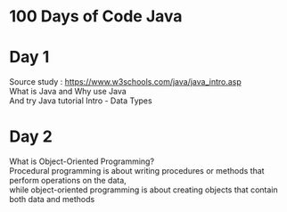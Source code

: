 # 100 Days of Code Java

# Day 1
Source study : https://www.w3schools.com/java/java_intro.asp<br>
What is Java and Why use Java<br>
And try Java tutorial Intro - Data Types<br>

# Day 2
What is Object-Oriented Programming? <br>
Procedural programming is about writing procedures or methods that perform operations on the data, <br>
while object-oriented programming is about creating objects that contain both data and methods <br>

